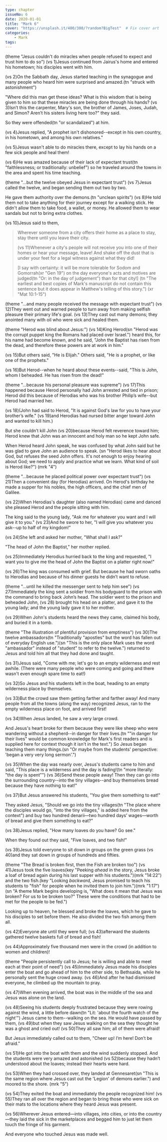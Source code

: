 ```yaml
---
type: chapter
issueNo: 6
date: 2020-01-01
title: "Mark 6"
cover: "https://unsplash.it/400/300/?random?BigTest"  # Fix cover art
categories:
    - Mark
tags:
---
```


(theme "Jesus couldn't do miracles when people refused to expect and trust him to do so")
(vs 1)Jesus continued from Jairus's home and entered his hometown; his disciples went with him.

(vs 2)On the Sabbath day, Jesus started teaching in the synagogue and many people who heard him were surprised and amazed.(tn "struck with astonishment")

"Where did this man get these ideas?  What is this wisdom that is being given to him so that these miracles are being done through his hands?  (vs 3)Isn’t this the carpenter, Mary's son, the brother of James, Joses, Judah, and Simon?  Aren’t his sisters living here too?" they said.

So they were offended(tn "or scandalized") at him.

(vs 4)Jesus replied, "A prophet isn't dishonored--except in his own country, in his hometown, and among his own relatives."  

(vs 5)Jesus wasn't able to do miracles there, except to lay his hands on a few sick people and heal them!

(vs 6)He was amazed because of their lack of expectant trust(tn "faithlessness; or traditionally: unbelief") so he traveled around the towns in the area and spent his time teaching.

(theme "...but the twelve obeyed Jesus in expectant trust")
(vs 7)Jesus called the twelve, and began sending them out two by two.

He gave them authority over the demons.(tn "unclean spirits")  (vs 8)He told them not to take anything for their journey except for a walking stick.  He didn't allow them to take food, a wallet, or money.  He allowed them to wear sandals but not to bring extra clothes.

(vs 10)Jesus said to them,

>Wherever someone from a city offers their home as a place to stay, stay there until you leave their city.
>
>(vs 11)Whenever a city's people will not receive you into one of their homes or hear your message, leave!  And shake off the dust that is under your feet for a legal witness against what they did!
>
>[I say with certainty: it will be more tolerable for Sodom and Gomorrah(xr "Gen 19") on the day everyone's acts and motives are judged(tn "Or: in the day of judgement") than for that city!] (tn "The earliest and best copies of Mark's manuscript do not contain this sentence but it does appear in Matthew's telling of this story.") (xr "Mat 10:1-15")

(theme "...and many people received the message with expectant trust")
(vs 12)They went out and warned people to turn away from making selfish pleasure their primary life's goal.  (vs 13)They cast out many demons; they anointed many with oil who were sick and healed them.

(theme "Herod was blind about Jesus:")
(vs 14)King Herod(sn "Herod was the corrupt puppet king the Romans had placed over Israel.") heard this, for his name had become known, and he said, "John the Baptist has risen from the dead, and therefore these powers are at work in him."  

(vs 15)But others said, "He is Elijah." Others said, "He is a prophet, or like one of the prophets."

(vs 16)But Herod--when he heard about these events--said, "This is John, whom I beheaded. He has risen from the dead!"

(theme "...because his personal pleasure was supreme")
(vs 17)This happened because Herod personally had John arrested and tied in prison; Herod did this because of Herodias who was his brother Philip’s wife--but Herod had married her.

(vs 18)(John had said to Herod, "It is against God's law for you to have your brother’s wife." (vs 19)and Herodias had nursed bitter anger toward John and wanted to kill him.)

But she couldn’t kill John (vs 20)because Herod felt reverence toward him; Herod knew that John was an innocent and holy man so he kept John safe.

When Herod heard John speak, he was confused by what John said but he was glad to gave John an audience to speak. (sn "Herod likes to hear about God, but refuses the seed John offers.  It's not enough to enjoy hearing about God; we need to apply and practice what we learn.  What kind of soil is Herod like?") (mrk "4")

(theme "...because he placed political power over expectant trust")
(vs 21)Then a convenient day (for Herodias) arrived.  On Herod's birthday he made a supper for his nobles, the high officers, and the chief men of Galilee.

(vs 22)When Herodias's daughter (also named Herodias) came and danced she pleased Herod and the people sitting with him.  

The king said to the young lady, "Ask me for whatever you want and I will give it to you."  (vs 23)And he swore to her, "I will give you whatever you ask--up to half of my kingdom!"

(vs 24)She left and asked her mother, "What shall I ask?"

"The head of John the Baptist," her mother replied.

(vs 25)Immediately Herodius hurried back to the king and requested, "I want you to give me the head of John the Baptist on a platter right now!"

(vs 26)The king was consumed with grief.  But because he had sworn oaths to Herodias and because of his dinner guests he didn’t want to refuse.

(theme "...until he killed the messenger sent to help him see")
(vs 27)Immediately the king sent a soldier from his bodyguard to the prison with the command to bring back John’s head.  The soldier went to the prison and beheaded John,  (vs 28) brought his head on a platter, and gave it to the young lady; and the young lady gave it to her mother.

(vs 29)When John's students heard the news they came, claimed his body, and buried it in a tomb.

(theme "The illustration of plentiful provision from emptiness")
(vs 30)The twelve ambassadors(tn "Traditionally "apostles" but the word has fallen out of everyday English use.")(sn "This is the only place Mark uses the word "ambassador" instead of "student" to refer to the twelve.") returned to Jesus and told him all that they had done and taught.

(vs 31)Jesus said, "Come with me; let's go to an empty wilderness and rest awhile.  (There were many people who were coming and going and there wasn't even enough spare time to eat!)

(vs 32)So Jesus and his students left in the boat, heading to an empty wilderness place by themselves.

(vs 33)But the crowd saw them getting farther and farther away!  And many people from all the towns (along the way) recognized Jesus, ran to the empty wilderness place on foot, and arrived first!

(vs 34)When Jesus landed, he saw a very large crowd.

And Jesus's heart broke for them because they were like sheep who were wandering without a shepherd--in danger for their lives.(tn ""in danger for their lives" would be common knowledge for Mark's first readers and is supplied here for context though it isn't in the text.")  So Jesus began teaching them many things.(sn "Or maybe from the students' perspective: 'began a very very long sermon'.")

(vs 35)When the day was nearly over, Jesus's students came to him and said, "This place is a wilderness and the day is fading!(tn "more literally: "the day is spent"")  (vs 36)Send these people away!  Then they can go into the surrounding country--into the tiny villages--and buy themselves bread because they have nothing to eat!"

(vs 37)But Jesus answered his students, "You give them something to eat!"

They asked Jesus, "Should we go into the tiny villages(tn "The place where the disciples would go, "into the tiny villages," is added here from the context") and buy two hundred denarii—two hundred days’ wages—worth of bread and give them something to eat?"

(vs 38)Jesus replied, "How many loaves do you have?  Go see."

When they found out they said, "Five loaves, and two fish!"

(vs 39)Jesus told everyone to sit down in groups on the green grass (vs 40)and they sat down in groups of hundreds and fifties.

(theme "The Bread is broken first, then the Fish are broken too")
(vs 41)Jesus took the five loaves(key "Peeking _ahead_ in the story, Jesus broke a loaf of bread again during his last supper with his students.")(mrk "14:22") and the two fish.(key "Looking _backward,_ Jesus promised to teach his students to "fish" for people when he invited them to join him.")(mrk "1:17")(sn "A theme Mark begins developing is, "What does it mean that Jesus was broken?  For us to be broken too?"  These were the conditions that had to be met for the people to be fed.")

Looking up to heaven, he blessed and broke the loaves, which he gave to his disciples to set before them.  He also divided the two fish among them all.

(vs 42)Everyone ate until they were full; (vs 43)afterward the students gathered twelve baskets full of bread and fish!

(vs 44)Approximately five thousand men were in the crowd (in addition to women and children)!

(theme "People persistently call to Jesus; he is willing and able to meet each at their point of need")
(vs 45)Immediately Jesus made his disciples enter the boat and go ahead of him to the other side, to Bethsaida, while he personally sent the huge crowd away.  (vs 46)And after he had dismissed everyone, he climbed up the mountain to pray.

(vs 47)When evening arrived, the boat was in the middle of the sea and Jesus was alone on the land.

(vs 48)Seeing his students deeply frustrated because they were rowing against the wind, a little before dawn(tn "Lit: 'about the fourth watch of the night'") Jesus came to them--walking on the sea.  He would have passed by them,  (vs 49)but when they saw Jesus walking on the sea they thought he was a ghost and cried out!  (vs 50)They all saw him; all of them were afraid!

But Jesus immediately called out to them, "Cheer up! I’m here! Don’t be afraid."  

(vs 51)He got into the boat with them and the wind suddenly stopped.  And the students were very amazed and astonished (vs 52)because they hadn’t understood about the loaves; instead their hearts were hard.

(vs 53)When they had crossed over, they landed at Gennesaret(sn "This is the same region where Jesus cast out the 'Legion' of demons earlier.") and moored to the shore. (mrk "5")

(vs 54)They exited the boat and immediately the people recognized him!  (vs 55)They ran all over the region and began to bring those who were sick on their mats to the locations where they heard Jesus was present.

(vs 56)Wherever Jesus entered—into villages, into cities, or into the country—they laid the sick in the marketplaces and begged him to just let them touch the fringe of his garment.

And everyone who touched Jesus was made well.
